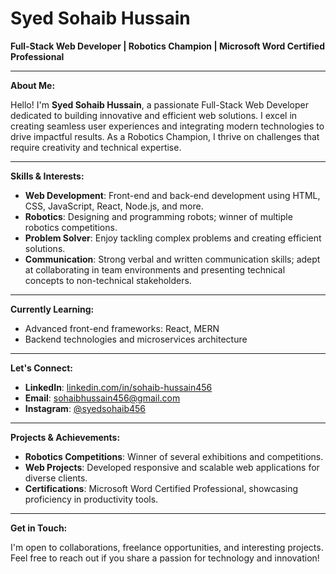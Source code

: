 # Syed Sohaib Hussain

**Full-Stack Web Developer | Robotics Champion | Microsoft Word Certified Professional**

---

**About Me:**

Hello! I'm **Syed Sohaib Hussain**, a passionate Full-Stack Web Developer dedicated to building innovative and efficient web solutions. I excel in creating seamless user experiences and integrating modern technologies to drive impactful results. As a Robotics Champion, I thrive on challenges that require creativity and technical expertise.

---

**Skills & Interests:**

- **Web Development**: Front-end and back-end development using HTML, CSS, JavaScript, React, Node.js, and more.
- **Robotics**: Designing and programming robots; winner of multiple robotics competitions.
- **Problem Solver**: Enjoy tackling complex problems and creating efficient solutions.
- **Communication**: Strong verbal and written communication skills; adept at collaborating in team environments and presenting technical concepts to non-technical stakeholders.
---

**Currently Learning:**

- Advanced front-end frameworks: React, MERN
- Backend technologies and microservices architecture

---

**Let's Connect:**

- **LinkedIn**: [linkedin.com/in/sohaib-hussain456](https://www.linkedin.com/in/sohaib-hussain456)
- **Email**: [sohaibhussain456@gmail.com](mailto:sohaibhussain456@gmail.com)
- **Instagram**: [@syedsohaib456](https://www.instagram.com/syedsohaib456)

---

**Projects & Achievements:**

- **Robotics Competitions**: Winner of several exhibitions and competitions.
- **Web Projects**: Developed responsive and scalable web applications for diverse clients.
- **Certifications**: Microsoft Word Certified Professional, showcasing proficiency in productivity tools.

---

**Get in Touch:**

I'm open to collaborations, freelance opportunities, and interesting projects. Feel free to reach out if you share a passion for technology and innovation!
